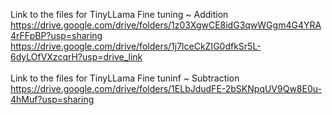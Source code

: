 Link to the files for TinyLLama Fine tuning ~ Addition <br>
https://drive.google.com/drive/folders/1z03XgwCE8idG3qwWGgm4G4YRA4rFFpBP?usp=sharing <br>
https://drive.google.com/drive/folders/1j7lceCkZIG0dfkSr5L-6dyLOfVXzcqrH?usp=drive_link <br>
<br>
Link to the files for TinyLLama Fine tuninf ~ Subtraction<br>
https://drive.google.com/drive/folders/1ELbJdudFE-2bSKNpqUV9Qw8E0u-4hMuf?usp=sharing <br>

